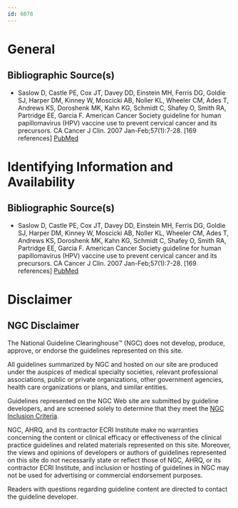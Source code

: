 ```yaml
---
id: 6078
---
```


# General

## Bibliographic Source(s)

- Saslow D, Castle PE, Cox JT, Davey DD, Einstein MH, Ferris DG, Goldie SJ, Harper DM, Kinney W, Moscicki AB, Noller KL, Wheeler CM, Ades T, Andrews KS, Doroshenk MK, Kahn KG, Schmidt C, Shafey O, Smith RA, Partridge EE, Garcia F. American Cancer Society guideline for human papillomavirus (HPV) vaccine use to prevent cervical cancer and its precursors. CA Cancer J Clin. 2007 Jan-Feb;57(1):7-28. [169 references] [ PubMed ](http://www.ncbi.nlm.nih.gov/entrez/query.fcgi?cmd=Retrieve&db=pubmed&dopt=Abstract&list_uids=17237032)

# Identifying Information and Availability

## Bibliographic Source(s)

- Saslow D, Castle PE, Cox JT, Davey DD, Einstein MH, Ferris DG, Goldie SJ, Harper DM, Kinney W, Moscicki AB, Noller KL, Wheeler CM, Ades T, Andrews KS, Doroshenk MK, Kahn KG, Schmidt C, Shafey O, Smith RA, Partridge EE, Garcia F. American Cancer Society guideline for human papillomavirus (HPV) vaccine use to prevent cervical cancer and its precursors. CA Cancer J Clin. 2007 Jan-Feb;57(1):7-28. [169 references] [ PubMed ](http://www.ncbi.nlm.nih.gov/entrez/query.fcgi?cmd=Retrieve&db=pubmed&dopt=Abstract&list_uids=17237032)

# Disclaimer

## NGC Disclaimer

The National Guideline Clearinghouse™ (NGC) does not develop, produce, approve, or endorse the guidelines represented on this site.

All guidelines summarized by NGC and hosted on our site are produced under the auspices of medical specialty societies, relevant professional associations, public or private organizations, other government agencies, health care organizations or plans, and similar entities.

Guidelines represented on the NGC Web site are submitted by guideline developers, and are screened solely to determine that they meet the [NGC Inclusion Criteria](/help-and-about/summaries/inclusion-criteria).

NGC, AHRQ, and its contractor ECRI Institute make no warranties concerning the content or clinical efficacy or effectiveness of the clinical practice guidelines and related materials represented on this site. Moreover, the views and opinions of developers or authors of guidelines represented on this site do not necessarily state or reflect those of NGC, AHRQ, or its contractor ECRI Institute, and inclusion or hosting of guidelines in NGC may not be used for advertising or commercial endorsement purposes.

Readers with questions regarding guideline content are directed to contact the guideline developer.

